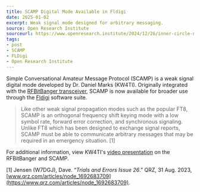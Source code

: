 ```yaml
---
title: SCAMP Digital Mode Available in Fldigi
date: 2025-01-02
excerpt: Weak signal mode designed for arbitrary messaging.
source: Open Research Institute
sourceurl: https://www.openresearch.institute/2024/12/26/inner-circle-newsletter-december-2024/
tags:
- post
- SCAMP
- FLDigi
- Open Research Institute
---
```

Simple Conversational Amateur Message Protocol (SCAMP) is a weak signal digital mode developed by Dr. Daniel Marks (KW4TI). Originally integrated with the [RFBitBanger transceiver](https://github.com/profdc9/RFBitBanger), SCAMP is now available for broader use through the [Fldigi](https://sourceforge.net/projects/fldigi/) software suite. 

> Like other weak signal propagation modes such as the popular FT8, SCAMP is an orthogonal frequency shift keying mode with a low symbol rate, forward error correction, and synchronous signaling. Unlike FT8 which has been designed to exchange signal reports, SCAMP must be able to communicate arbitrary messages that may be required in an emergency situation. [1]

For additional information, view KW4TI's [video presentation](https://www.youtube.com/watch?v=Fbgs_4QsKnE) on the RFBitBanger and SCAMP.

[1] Jensen (W7DGJ), Dave. “*Trials and Errors Issue 26*.” QRZ, 31 Aug. 2023, [www.qrz.com/articles/node_1692683709](https://www.qrz.com/articles/node_1692683709). 
